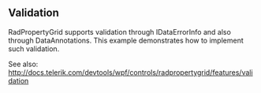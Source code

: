 ## Validation
RadPropertyGrid supports validation through IDataErrorInfo and also through DataAnnotations. This example demonstrates how to implement such validation.

See also:
http://docs.telerik.com/devtools/wpf/controls/radpropertygrid/features/validation